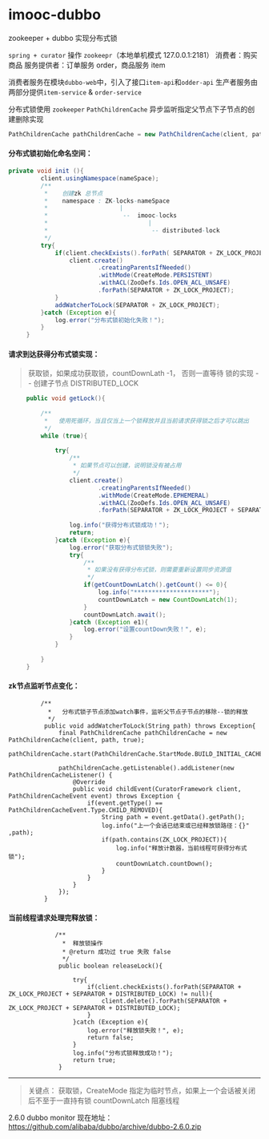 # imooc-dubbo
zookeeper + dubbo 实现分布式锁

`spring + curator` 操作 `zookeepr`（本地单机模式 127.0.0.1:2181）
消费者：购买商品
服务提供者：订单服务 order，商品服务 item

消费者服务在模块`dubbo-web`中，引入了接口`item-api`和`odder-api`
生产者服务由两部分提供`item-service` & `order-service`

分布式锁使用 `zookeeper` `PathChildrenCache` 异步监听指定父节点下子节点的创建删除实现

```java
PathChildrenCache pathChildrenCache = new PathChildrenCache(client, path, true);
```

#### 分布式锁初始化命名空间：
```java
private void init (){
         client.usingNamespace(nameSpace);
         /**
          *    创建zk 总节点
          *    namespace : ZK-locks-nameSpace
          *                    |
          *                     --  imooc-locks
          *                            |
          *                             -- distributed-lock
          */
         try{
             if(client.checkExists().forPath( SEPARATOR + ZK_LOCK_PROJECT) == null){
                 client.create()
                         .creatingParentsIfNeeded()
                         .withMode(CreateMode.PERSISTENT)
                         .withACL(ZooDefs.Ids.OPEN_ACL_UNSAFE)
                         .forPath(SEPARATOR + ZK_LOCK_PROJECT);
             }
             addWatcherToLock(SEPARATOR + ZK_LOCK_PROJECT);
         }catch (Exception e){
             log.error("分布式锁初始化失败！");
         }
     }
```
   
#### 请求到达获得分布式锁实现：

> 获取锁，如果成功获取锁，countDownLath -1， 否则一直等待
> 锁的实现 -- 创建子节点 DISTRIBUTED_LOCK

```java
     public void getLock(){
 
         /**
          *   使用死循环，当且仅当上一个锁释放并且当前请求获得锁之后才可以跳出
          */
         while (true){
 
             try{
                 /**
                  * 如果节点可以创建，说明锁没有被占用
                  */
                 client.create()
                         .creatingParentsIfNeeded()
                         .withMode(CreateMode.EPHEMERAL)
                         .withACL(ZooDefs.Ids.OPEN_ACL_UNSAFE)
                         .forPath(SEPARATOR + ZK_LOCK_PROJECT + SEPARATOR + DISTRIBUTED_LOCK);
 
                 log.info("获得分布式锁成功！");
                 return;
             }catch (Exception e){
                 log.error("获取分布式锁锁失败");
                 try{
                     /**
                      * 如果没有获得分布式锁，则需要重新设置同步资源值
                      */
                     if(getCountDownLatch().getCount() <= 0){
                         log.info("*********************");
                         countDownLatch = new CountDownLatch(1);
                     }
                     countDownLatch.await();
                 }catch (Exception e1){
                     log.error("设置countDown失败！", e);
                 }
             }
 
         }
     }
```

#### zk节点监听节点变化：

```
         /**
           *   分布式锁子节点添加watch事件，监听父节点子节点的移除--锁的释放
           */
          public void addWatcherToLock(String path) throws Exception{
              final PathChildrenCache pathChildrenCache = new PathChildrenCache(client, path, true);
              pathChildrenCache.start(PathChildrenCache.StartMode.BUILD_INITIAL_CACHE);
      
              pathChildrenCache.getListenable().addListener(new PathChildrenCacheListener() {
                  @Override
                  public void childEvent(CuratorFramework client, PathChildrenCacheEvent event) throws Exception {
                      if(event.getType() == PathChildrenCacheEvent.Type.CHILD_REMOVED){
                          String path = event.getData().getPath();
                          log.info("上一个会话已结束或已经释放锁路径：{}" ,path);
                          if(path.contains(ZK_LOCK_PROJECT)){
                              log.info("释放计数器，当前线程可获得分布式锁");
                              countDownLatch.countDown();
                          }
                      }
                  }
              });
          }
 ```
 
          
 #### 当前线程请求处理完释放锁：
 
 ```
              /**
                *  释放锁操作
                * @return 成功过 true 失败 false
                */
               public boolean releaseLock(){
           
                   try{
                       if(client.checkExists().forPath(SEPARATOR + ZK_LOCK_PROJECT + SEPARATOR + DISTRIBUTED_LOCK) != null){
                           client.delete().forPath(SEPARATOR + ZK_LOCK_PROJECT + SEPARATOR + DISTRIBUTED_LOCK);
                       }
                   }catch (Exception e){
                       log.error("释放锁失败！", e);
                       return false;
                   }
                   log.info("分布式锁释放成功！");
                   return true;
               }
 ```
 
  ***
  
> 关键点：
    获取锁，CreateMode 指定为临时节点，如果上一个会话被关闭后不至于一直持有锁
    countDownLatch 阻塞线程
  
2.6.0 dubbo monitor 现在地址：
    https://github.com/alibaba/dubbo/archive/dubbo-2.6.0.zip

